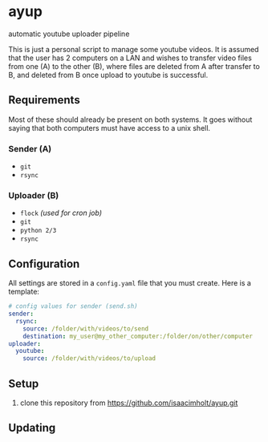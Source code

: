 # ayup
 automatic youtube uploader pipeline

 This is just a personal script to manage some youtube videos. It is assumed that the user has 2 computers on a LAN and wishes to transfer video files from one (A) to the other (B), where files are deleted from A after transfer to B, and deleted from B once upload to youtube is successful.

## Requirements
Most of these should already be present on both systems. It goes without saying that both computers must have access to a unix shell.

### Sender (A)
- `git`
- `rsync`

### Uploader (B)
- `flock` *(used for cron job)*
- `git`
- `python 2/3`
- `rsync`

## Configuration
All settings are stored in a `config.yaml` file that you must create. Here is a template:

```YAML
# config values for sender (send.sh)
sender:
  rsync:
    source: /folder/with/videos/to/send
    destination: my_user@my_other_computer:/folder/on/other/computer
uploader:
  youtube:
    source: /folder/with/videos/to/upload
```

## Setup
1) clone this repository from https://github.com/isaacimholt/ayup.git

## Updating
